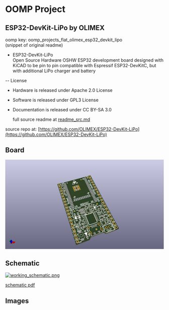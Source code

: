 # OOMP Project  
## ESP32-DevKit-LiPo  by OLIMEX  
  
oomp key: oomp_projects_flat_olimex_esp32_devkit_lipo  
(snippet of original readme)  
  
- ESP32-DevKit-LiPo  
Open Source Hardware OSHW ESP32 development board designed with KiCAD to be pin to pin compatible with Espressif ESP32-DevKitC, but with additional LiPo charger and battery  
  
-- License  
* Hardware is released under Apache 2.0 License  
* Software is released under GPL3 License  
* Documentation is released under CC BY-SA 3.0  
  
  full source readme at [readme_src.md](readme_src.md)  
  
source repo at: [https://github.com/OLIMEX/ESP32-DevKit-LiPo](https://github.com/OLIMEX/ESP32-DevKit-LiPo)  
## Board  
  
[![working_3d.png](working_3d_600.png)](working_3d.png)  
## Schematic  
  
[![working_schematic.png](working_schematic_600.png)](working_schematic.png)  
  
[schematic pdf](working_schematic.pdf)  
## Images  
